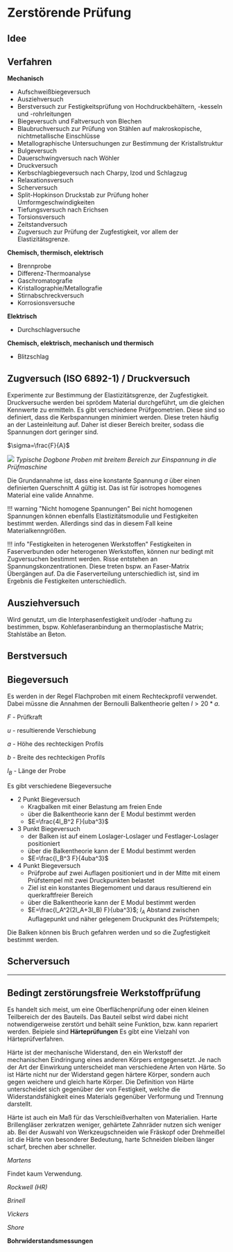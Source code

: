# Zerstörende Prüfung
## Idee


## Verfahren
**Mechanisch**

- Aufschweißbiegeversuch
- Ausziehversuch
- Berstversuch zur Festigkeitsprüfung von Hochdruckbehältern, -kesseln und -rohrleitungen
- Biegeversuch und Faltversuch von Blechen
- Blaubruchversuch zur Prüfung von Stählen auf makroskopische, nichtmetallische Einschlüsse
- Metallographische Untersuchungen zur Bestimmung der Kristallstruktur
- Bulgeversuch
- Dauerschwingversuch nach Wöhler
- Druckversuch
- Kerbschlagbiegeversuch nach Charpy, Izod und Schlagzug
- Relaxationsversuch
- Scherversuch
- Split-Hopkinson Druckstab zur Prüfung hoher Umformgeschwindigkeiten
- Tiefungsversuch nach Erichsen
- Torsionsversuch
- Zeitstandversuch
- Zugversuch zur Prüfung der Zugfestigkeit, vor allem der Elastizitätsgrenze. 

**Chemisch, thermisch, elektrisch**

- Brennprobe
- Differenz-Thermoanalyse
- Gaschromatografie
- Kristallographie/Metallografie
- Stirnabschreckversuch
- Korrosionsversuche

**Elektrisch**
- Durchschlagversuche

**Chemisch, elektrisch, mechanisch und thermisch**
- Blitzschlag

## Zugversuch (ISO 6892-1) / Druckversuch

Experimente zur Bestimmung der Elastizitätsgrenze, der Zugfestigkeit. Druckversuche werden bei sprödem Material durchgeführt, um die gleichen Kennwerte zu ermitteln. Es gibt verschiedene Prüfgeometrien. Diese sind so definiert, dass die Kerbspannungen minimiert werden. Diese treten häufig an der Lasteinleitung auf. Daher ist dieser Bereich breiter, sodass die Spannungen dort geringer sind.

$\sigma=\frac{F}{A}$

![](https://upload.wikimedia.org/wikipedia/commons/8/8b/Zugproben_Warmumformung_hot-deforming_Presshaerten.jpg)
_Typische Dogbone Proben mit breitem Bereich zur Einspannung in die Prüfmaschine_

Die Grundannahme ist, dass eine konstante Spannung $\sigma$ über einen definierten Querschnitt $A$ gültig ist. Das ist für isotropes homogenes Material eine valide Annahme.

!!! warning "Nicht homogene Spannungen"
    Bei nicht homogenen Spannungen können ebenfalls Elastizitätsmodulie und Festigkeiten bestimmt werden. Allerdings sind das in diesem Fall keine Materialkenngrößen.

!!! info "Festigkeiten in heterogenen Werkstoffen"
    Festigkeiten in Faserverbunden oder heterogenen Werkstoffen, können nur bedingt mit Zugversuchen bestimmt werden. Risse entstehen an Spannungskonzentrationen. Diese treten bspw. an Faser-Matrix Übergängen auf. Da die Faserverteilung unterschiedlich ist, sind im Ergebnis die Festigkeiten unterschiedlich.

## Ausziehversuch
Wird genutzt, um die Interphasenfestigkeit und/oder -haftung zu bestimmen, bspw. Kohlefaseranbindung an thermoplastische Matrix; Stahlstäbe an Beton. 

## Berstversuch


## Biegeversuch

Es werden in der Regel Flachproben mit einem Rechteckprofil verwendet. Dabei müssne die Annahmen der Bernoulli Balkentheorie gelten 
$l>20*a$.

$F$ - Prüfkraft

$u$ - resultierende Verschiebung

$a$ - Höhe des rechteckigen Profils

$b$ - Breite des rechteckigen Profils

$l_B$ - Länge der Probe

Es gibt verschiedene Biegeversuche
- 2 Punkt Biegeversuch
    - Kragbalken mit einer Belastung am freien Ende
    - über die Balkentheorie kann der E Modul bestimmt werden
    - $E=\frac{4l_B^2 F}{uba^3}$
- 3 Punkt Biegeversuch
    - der Balken ist auf einem Loslager-Loslager und Festlager-Loslager positioniert
    - über die Balkentheorie kann der E Modul bestimmt werden
    - $E=\frac{l_B^3 F}{4uba^3}$
- 4 Punkt Biegeversuch
    - Prüfprobe auf zwei Auflagen positioniert und in der Mitte mit einem Prüfstempel mit zwei Druckpunkten belastet
    - Ziel ist ein konstantes Biegemoment und daraus resultierend ein querkraftfreier Bereich
    - über die Balkentheorie kann der E Modul bestimmt werden
    - $E=\frac{l_A^2(2l_A+3l_B) F}{uba^3}$; $l_A$ Abstand zwischen Auflagepunkt und näher gelegenem Druckpunkt des Prüfstempels; 

Die Balken können bis Bruch gefahren werden und so die Zugfestigkeit bestimmt werden.

## Scherversuch

---

## Bedingt zerstörungsfreie Werkstoffprüfung
Es handelt sich meist, um eine Oberflächenprüfung oder einen kleinen Teilbereich der des Bauteils. Das Bauteil selbst wird dabei nicht notwendigerweise zerstört und behält seine Funktion, bzw. kann repariert werden.
Beipiele sind 
**Härteprüfungen**
Es gibt eine Vielzahl von Härteprüfverfahren.

Härte ist der mechanische Widerstand, den ein Werkstoff der mechanischen Eindringung eines anderen Körpers entgegensetzt. Je nach der Art der Einwirkung unterscheidet man verschiedene Arten von Härte. So ist Härte nicht nur der Widerstand gegen härtere Körper, sondern auch gegen weichere und gleich harte Körper. Die Definition von Härte unterscheidet sich gegenüber der von Festigkeit, welche die Widerstandsfähigkeit eines Materials gegenüber Verformung und Trennung darstellt.

Härte ist auch ein Maß für das Verschleißverhalten von Materialien. Harte Brillengläser zerkratzen weniger, gehärtete Zahnräder nutzen sich weniger ab. Bei der Auswahl von Werkzeugschneiden wie Fräskopf oder Drehmeißel ist die Härte von besonderer Bedeutung, harte Schneiden bleiben länger scharf, brechen aber schneller. 

_Martens_

Findet kaum Verwendung.

_Rockwell (HR)_

_Brinell_

_Vickers_

_Shore_

**Bohrwiderstandsmessungen**